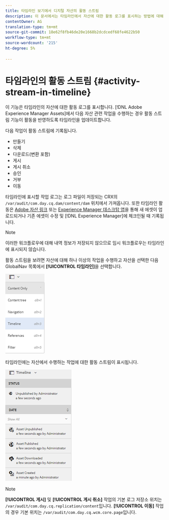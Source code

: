 ```yaml
---
title: 타임라인 보기에서 디지털 자산의 활동 스트림
description: 이 문서에서는 타임라인에서 자산에 대한 활동 로그를 표시하는 방법에 대해 설명합니다.
contentOwner: AG
translation-type: tm+mt
source-git-commit: 18e62f8fb46de20e1668b2dcdcedf68fe4622b50
workflow-type: tm+mt
source-wordcount: '215'
ht-degree: 5%

---
```



# 타임라인의 활동 스트림 {#activity-stream-in-timeline}

이 기능은 타임라인의 자산에 대한 활동 로그를 표시합니다. [!DNL Adobe Experience Manager Assets]에서 다음 자산 관련 작업을 수행하는 경우 활동 스트림 기능이 활동을 반영하도록 타임라인을 업데이트합니다.

다음 작업이 활동 스트림에 기록됩니다.

* 만들기
* 삭제
* 다운로드(변환 포함)
* 게시
* 게시 취소
* 승인
* 거부
* 이동

타임라인에 표시할 작업 로그는 로그 파일이 저장되는 CRX의 `/var/audit/com.day.cq.dam/content/dam` 위치에서 가져옵니다. 또한 타임라인 활동은 [Adobe 자산 링크](https://helpx.adobe.com/enterprise/admin-guide.html/enterprise/using/manage-assets-using-adobe-asset-link.ug.html) 또는 [Experience Manager 데스크탑 앱](https://experienceleague.adobe.com/docs/experience-manager-desktop-app/using/release-notes.html)을 통해 새 에셋이 업로드되거나 기존 에셋이 수정 및 [!DNL Experience Manager]에 체크인될 때 기록됩니다.

>[!NOTE]
>
>이러한 워크플로우에 대해 내역 정보가 저장되지 않으므로 임시 워크플로우는 타임라인에 표시되지 않습니다.

활동 스트림을 보려면 자산에 대해 하나 이상의 작업을 수행하고 자산을 선택한 다음 GlobalNav 목록에서 **[!UICONTROL 타임라인]**&#x200B;을 선택합니다.

![timeline-2](assets/timeline-2.png)

타임라인에는 자산에서 수행하는 작업에 대한 활동 스트림이 표시됩니다.

![activity_stream](assets/activity_stream.png)

>[!NOTE]
>
>**[!UICONTROL 게시]** 및 **[!UICONTROL 게시 취소]** 작업의 기본 로그 저장소 위치는 `/var/audit/com.day.cq.replication/content`입니다. **[!UICONTROL 이동]** 작업의 경우 기본 위치는 `/var/audit/com.day.cq.wcm.core.page`입니다.
